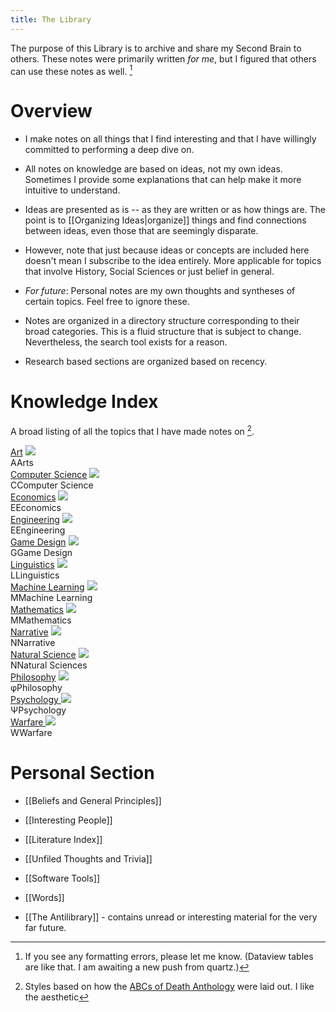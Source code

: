```yaml
---
title: The Library
---
```

The purpose of this Library is to archive and share my Second Brain to others. These notes were primarily written *for me*, but I figured that others can use these notes as well. [^1]

[^1]: If you see any formatting errors, please let me know. (Dataview tables are like that. I am awaiting a new push from quartz.)

# Overview
* I make notes on all things that I find interesting and that I have willingly committed to performing a deep dive on.
* All notes on knowledge are based on ideas, not my own ideas. Sometimes I provide some explanations that can help make it more intuitive to understand. 
* Ideas are presented as is -- as they are written or as how things are. The point is to [[Organizing Ideas|organize]] things and find connections between ideas, even those that are seemingly disparate. 
* However, note that just because ideas or concepts are included here doesn't mean I subscribe to the idea entirely. More applicable for topics that involve History, Social Sciences or just belief in general. 

* *For future*: Personal notes are my own thoughts and syntheses of certain topics. Feel free to ignore these.
* Notes are organized in a directory structure corresponding to their broad categories. This is a fluid structure that is subject to change. Nevertheless, the search tool exists for a reason.
* Research based sections are organized based on recency.

# Knowledge Index
A broad listing of all the topics that I have made notes on [^2]. 

[^2]: Styles based on how the [ABCs of Death Anthology](https://scp-wiki.wikidot.com/scp-anthology-hub) were laid out. I like the aesthetic 

<div class="custom-index-container">

<div class="custom-index-card">
	<a href="/details/arts">Art</a>
	<img src="https://static.vecteezy.com/system/resources/thumbnails/000/696/278/small/textured-black-background.jpg"  class="image">
	<div class="custom-index-title"><span>A</span><span>Arts</span></div>
</div>

<div class="custom-index-card">
	<a href="/details/computer-science">Computer Science</a>
	<img src="https://static.vecteezy.com/system/resources/thumbnails/000/696/278/small/textured-black-background.jpg"  class="image">
	<div class="custom-index-title"><span>C</span><span>Computer Science</span></div>
</div>

<div class="custom-index-card">
	<a href="/details/economics">Economics</a>
	<img src="https://static.vecteezy.com/system/resources/thumbnails/000/696/278/small/textured-black-background.jpg"  class="image">
	<div class="custom-index-title"><span>E</span><span>Economics</span></div>
</div>

<div class="custom-index-card">
	<a href="/details/engineering">Engineering</a>
	<img src="https://static.vecteezy.com/system/resources/thumbnails/000/696/278/small/textured-black-background.jpg"  class="image">
	<div class="custom-index-title"><span>E</span><span>Engineering</span></div>
</div>

<div class="custom-index-card">
	 <a href="/details/game-design">Game Design</a>
	 <img src="https://static.vecteezy.com/system/resources/thumbnails/000/696/278/small/textured-black-background.jpg"  class="image">
	<div class="custom-index-title"><span>G</span><span>Game Design</span></div>
</div>

<div class="custom-index-card">
	<a href="/details/humanities/languages">Linguistics</a>
	<img src="https://static.vecteezy.com/system/resources/thumbnails/000/696/278/small/textured-black-background.jpg"  class="image">
	<div class="custom-index-title"><span>L</span><span>Linguistics</span></div>
</div>

<div class="custom-index-card">
	<a href="/details/machine-learning">Machine Learning</a>
	<img src="https://static.vecteezy.com/system/resources/thumbnails/000/696/278/small/textured-black-background.jpg"  class="image">
	<div class="custom-index-title"><span>M</span><span>Machine Learning</span></div>
</div>

<div class="custom-index-card">
	<a href="/details/mathematics">Mathematics</a>
	<img src="https://static.vecteezy.com/system/resources/thumbnails/000/696/278/small/textured-black-background.jpg"  class="image">
	<div class="custom-index-title"><span>M</span><span>Mathematics</span></div>
</div>

<div class="custom-index-card">
	<a href="/details/narrative">Narrative</a>
	<img src="https://static.vecteezy.com/system/resources/thumbnails/000/696/278/small/textured-black-background.jpg"  class="image">
	<div class="custom-index-title"><span>N</span><span>Narrative</span></div>
</div>

<div class="custom-index-card">
	<a href="/details/natural-sciences">Natural Science</a>
	<img src="https://static.vecteezy.com/system/resources/thumbnails/000/696/278/small/textured-black-background.jpg"  class="image">
	<div class="custom-index-title"><span>N</span><span>Natural Sciences</span></div>
</div>

<div class="custom-index-card">
	<a href="/details/philosophy">Philosophy</a>
	<img src="https://static.vecteezy.com/system/resources/thumbnails/000/696/278/small/textured-black-background.jpg"  class="image">
	<div class="custom-index-title"><span>φ</span><span>Philosophy</span></div>
</div>

<div class="custom-index-card">
	<a href="/details/psychology">Psychology </a>
	<img src="https://static.vecteezy.com/system/resources/thumbnails/000/696/278/small/textured-black-background.jpg"  class="image">
	<div class="custom-index-title"><span>Ψ</span><span>Psychology</span></div>
</div>

<div class="custom-index-card">
	<a href="/details/warfare">Warfare </a>
	<img src="https://static.vecteezy.com/system/resources/thumbnails/000/696/278/small/textured-black-background.jpg"  class="image">
	<div class="custom-index-title"><span>W</span><span>Warfare</span></div>
</div>
</div>


# Personal Section
* [[Beliefs and General Principles]]
* [[Interesting People]]
* [[Literature Index]]
* [[Unfiled Thoughts and Trivia]] 
* [[Software Tools]]
* [[Words]]

* [[The Antilibrary]] - contains unread or interesting material for the very far future.